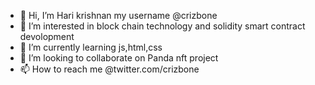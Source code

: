 - 👋 Hi, I’m Hari krishnan my username  @crizbone
- 👀 I’m interested in  block chain technology and solidity smart contract devolopment
- 🌱 I’m currently learning js,html,css
- 💞️ I’m looking to collaborate on Panda nft project
- 📫 How to reach me @twitter.com/crizbone

<!---
crizbone/crizbone is a ✨ special ✨ repository because its `README.md` (this file) appears on your GitHub profile.
You can click the Preview link to take a look at your changes.
--->
